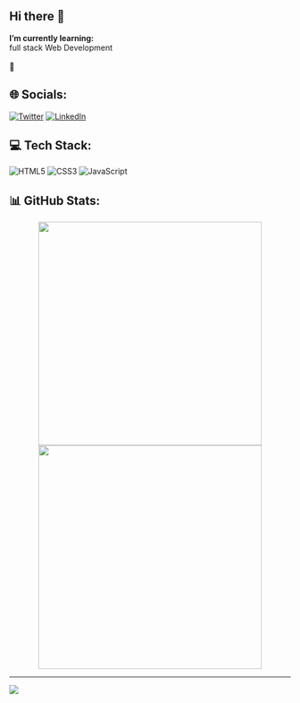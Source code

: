 ## Hi there 👋

 **I’m currently learning:**  <br>full stack Web Development<br><br>💬

## 🌐 Socials:
[![Twitter](https://img.shields.io/badge/Twitter-%231DA1F2.svg?logo=Twitter&logoColor=white)](https://twitter.com/gxdhx) [![LinkedIn](https://img.shields.io/badge/LinkedIn-%230077B5.svg?logo=linkedin&logoColor=white)](https://linkedin.com/in/gxdhx)

## 💻 Tech Stack:
![HTML5](https://img.shields.io/badge/html5-%23E34F26.svg?style=for-the-badge&logo=html5&logoColor=white) ![CSS3](https://img.shields.io/badge/css3-%231572B6.svg?style=for-the-badge&logo=css3&logoColor=white) ![JavaScript](https://img.shields.io/badge/javascript-%23323330.svg?style=for-the-badge&logo=javascript&logoColor=%23F7DF1E)

## 📊 GitHub Stats:
<p align="center">
  <img src="https://github-readme-stats.vercel.app/api?username=gxdhx&show_icons=true&theme=bear" width="400">
  <img src="https://github-readme-streak-stats.herokuapp.com?user=gxdhx&theme=dark&hide_border=true" width="400">
</p>

---
[![](https://visitcount.itsvg.in/api?id=gxdhx&icon=0&color=0)](https://visitcount.itsvg.in)
